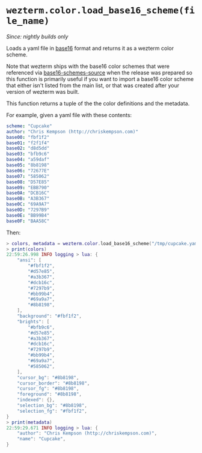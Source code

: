 # `wezterm.color.load_base16_scheme(file_name)`

*Since: nightly builds only*

Loads a yaml file in [base16](https://github.com/chriskempson/base16) format
and returns it as a wezterm color scheme.

Note that wezterm ships with the base16 color schemes that were referenced via
[base16-schemes-source](https://github.com/chriskempson/base16-schemes-source)
when the release was prepared so this function is primarily useful if you want
to import a base16 color scheme that either isn't listed from the main list, or
that was created after your version of wezterm was built.

This function returns a tuple of the the color definitions and the metadata.

For example, given a yaml file with these contents:

```yaml
scheme: "Cupcake"
author: "Chris Kempson (http://chriskempson.com)"
base00: "fbf1f2"
base01: "f2f1f4"
base02: "d8d5dd"
base03: "bfb9c6"
base04: "a59daf"
base05: "8b8198"
base06: "72677E"
base07: "585062"
base08: "D57E85"
base09: "EBB790"
base0A: "DCB16C"
base0B: "A3B367"
base0C: "69A9A7"
base0D: "7297B9"
base0E: "BB99B4"
base0F: "BAA58C"
```

Then:

```lua
> colors, metadata = wezterm.color.load_base16_scheme("/tmp/cupcake.yaml")
> print(colors)
22:59:26.998 INFO logging > lua: {
    "ansi": [
        "#fbf1f2",
        "#d57e85",
        "#a3b367",
        "#dcb16c",
        "#7297b9",
        "#bb99b4",
        "#69a9a7",
        "#8b8198",
    ],
    "background": "#fbf1f2",
    "brights": [
        "#bfb9c6",
        "#d57e85",
        "#a3b367",
        "#dcb16c",
        "#7297b9",
        "#bb99b4",
        "#69a9a7",
        "#585062",
    ],
    "cursor_bg": "#8b8198",
    "cursor_border": "#8b8198",
    "cursor_fg": "#8b8198",
    "foreground": "#8b8198",
    "indexed": {},
    "selection_bg": "#8b8198",
    "selection_fg": "#fbf1f2",
}
> print(metadata)
22:59:29.671 INFO logging > lua: {
    "author": "Chris Kempson (http://chriskempson.com)",
    "name": "Cupcake",
}
```
